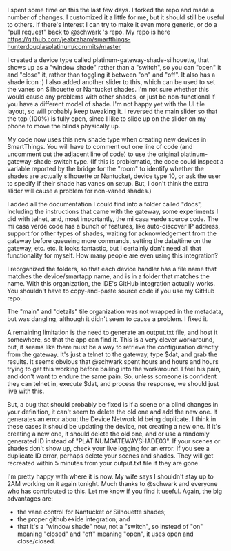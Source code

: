 I spent some time on this the last few days.  I forked the repo and made a number of changes.  I customized it a little for me, but it should still be useful to others.  If there's interest I can try to make it even more generic, or do a "pull request" back to @schwark 's repo.  My repo is here https://github.com/jeabraham/smartthings-hunterdouglasplatinum/commits/master

I created a device type called platinum-gateway-shade-silhouette, that shows up as a "window shade" rather than a "switch", so you can "open" it and "close" it, rather than toggling it between "on" and "off". It also has a shade icon :) I also added another slider to this, which can be used to set the vanes on Silhouette or Nantucket shades.  I'm not sure whether this would cause any problems with other shades, or just be non-functional if you have a different model of shade.  I'm not happy yet with the UI tile layout, so will probably keep tweaking it. I reversed the main slider so that the top (100%) is fully open, since I like to slide up on the slider on my phone to move the blinds physically up. 

My code now uses this new shade type when creating new devices in SmartThings.  You will have to comment out one line of code (and uncomment out the adjacent line of code) to use the original platinum-gateway-shade-switch type. (If this is problematic, the code could inspect a variable reported by the bridge for the "room" to identify whether the shades are actually silhouette or Nantucket, device type 10, or ask the user to specify if their shade has vanes on setup. But, I don't think the extra slider will cause a problem for non-vaned shades.)

I added all the documentation I could find into a folder called "docs", including the instructions that came with the gateway, some experiments I did with telnet, and, most importantly,  the mi casa verde source code. The mi casa verde code has a bunch of features, like auto-discover IP address, support for other types of shades, waiting for acknowledgement from the gateway before queueing more commands, setting the date/time on the gateway, etc. etc.  It looks fantastic, but I certainly don't need all that functionality for myself. How many people are even using this integration?  

I reorganized the folders, so that each device handler has a file name that matches the device/smartapp name, and is in a folder that matches the name. With this organization, the IDE's GitHub integration actually works.  You shouldn't have to copy-and-paste source code if you use my GitHub repo. 

The "main" and "details" tile organization was not wrapped in the metadata, but was dangling, although it didn't seem to cause a problem.  I fixed it. 

A remaining limitation is the need to generate an output.txt file, and host it somewhere, so that the app can find it.  This is a very clever workaround, but, it seems like there must be a way to retrieve the configuration directly from the gateway.  It's just a telnet to the gateway, type $dat, and grab the results.  It seems obvious that @schwark spent hours and hours and hours trying to get this working before bailing into the workaround.  I feel his pain, and don't want to endure the same pain.  So, unless someone is confident they can telnet in, execute $dat, and process the response, we should just live with this.  

But, a bug that should probably be fixed is if a scene or a blind changes in your definition, it can't seem to delete the old one and add the new one.  It generates an error about the Device Network Id being duplicate.  I think in these cases it should be updating the device, not creating a new one.  If it's creating a new one, it should delete the old one, and or use a randomly generated ID instead of "PLATINUMGATEWAYSHADE03".  If your scenes or shades don't show up, check your live logging for an error.  If you see a duplicate ID error, perhaps delete your scenes and shades. They will get recreated within 5 minutes from your output.txt file if they are gone.   

I'm pretty happy with where it is now.  My wife says I shouldn't stay up to 2AM working on it again tonight.  Much thanks to @schwark and everyone who has contributed to this.  Let me know if you find it useful.  Again, the big advantages are:

* the vane control for Nantucket or Silhouette shades; 
* the proper github<->ide integration; and
*  that it's a "window shade" now, not a "switch", so instead of "on" meaning "closed" and "off" meaning "open", it uses open and close/closed. 
